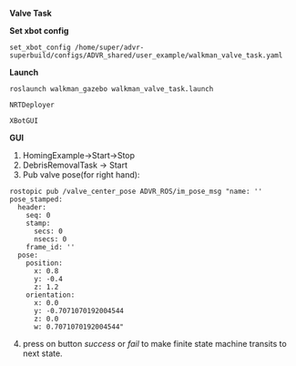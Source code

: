 **Valve Task**

**Set xbot config**
```
set_xbot_config /home/super/advr-superbuild/configs/ADVR_shared/user_example/walkman_valve_task.yaml

```


**Launch**
```
roslaunch walkman_gazebo walkman_valve_task.launch
```

```
NRTDeployer
```

```
XBotGUI
```


**GUI**
1) HomingExample->Start->Stop
2) DebrisRemovalTask -> Start
3) Pub valve pose(for right hand):
```
rostopic pub /valve_center_pose ADVR_ROS/im_pose_msg "name: ''
pose_stamped:
  header:
    seq: 0
    stamp:
      secs: 0
      nsecs: 0
    frame_id: ''
  pose:
    position:
      x: 0.8
      y: -0.4
      z: 1.2
    orientation:
      x: 0.0
      y: -0.7071070192004544
      z: 0.0
      w: 0.7071070192004544"
```
   
           
4) press on button _success_ or _fail_ to make finite state machine transits to next state.